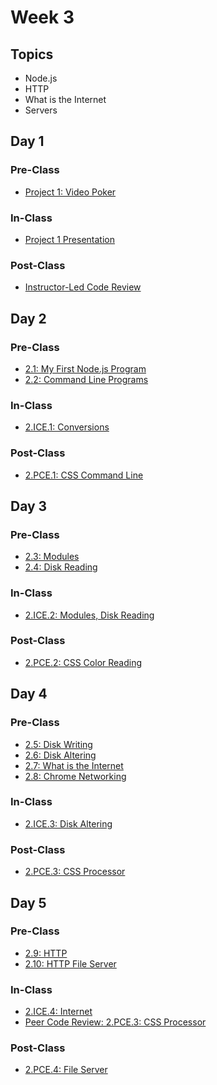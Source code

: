 # Week 3

## Topics

* Node.js
* HTTP
* What is the Internet
* Servers

## Day 1

### Pre-Class

* [Project 1: Video Poker](../../projects/project-1-video-poker.md)

### In-Class

* [Project 1 Presentation](../../projects/project-1-video-poker.md)

### Post-Class

* [Instructor-Led Code Review](../../course-logistics/course-methodology.md#instructor-led-code-review)

## **Day 2**

### Pre-Class

* [2.1: My First Node.js Program](../../2-back-end-basics/2.1-my-first-node-program.md)
* [2.2: Command Line Programs](../../2-back-end-basics/2.2-command-line-programs.md)

### **In-Class**

* [2.ICE.1: Conversions](../../2-back-end-basics/2.ice-in-class-exercises/2.ice.1-conversions.md)

### Post-Class

* [2.PCE.1: CSS Command Line](../../2-back-end-basics/2.pce-post-class-exercises/2.pce.1-css-command-line.md)

## Day 3

### Pre-Class

* [2.3: Modules](../../2-back-end-basics/2.3-modules.md)
* [2.4: Disk Reading](../../2-back-end-basics/2.4-disk-reading.md)

### In-Class

* [2.ICE.2: Modules, Disk Reading](../../2-back-end-basics/2.ice-in-class-exercises/2.ice.2-modules-disk-reading.md)

### Post-Class

* [2.PCE.2: CSS Color Reading](../../2-back-end-basics/2.pce-post-class-exercises/2.pce.2-css-color-reading.md)

## Day 4

### Pre-Class

* [2.5: Disk Writing](../../2-back-end-basics/2.5-disk-writing.md)
* [2.6: Disk Altering](../../2-back-end-basics/2.6-altering-disk-files.md)
* [2.7: What is the Internet](../../2-back-end-basics/2.7-what-is-the-internet.md)
* [2.8: Chrome Networking](../../2-back-end-basics/2.8-chrome-networking.md)

### In-Class

* [2.ICE.3: Disk Altering](../../2-back-end-basics/2.ice-in-class-exercises/2.ice.3-disk-altering.md)

### Post-Class

* [2.PCE.3: CSS Processor](../../2-back-end-basics/2.pce-post-class-exercises/2.pce.3-css-processor.md)

## Day 5

### Pre-Class

* [2.9: HTTP](../../2-back-end-basics/2.9-http.md)
* [2.10: HTTP File Server](../../2-back-end-basics/2.10-http-file-server.md)

### **In-Class**

* [2.ICE.4: Internet](../../2-back-end-basics/2.ice-in-class-exercises/2.ice.4-internet.md)
* [Peer Code Review: 2.PCE.3: CSS Processor](../../course-logistics/course-methodology.md#peer-code-review)

### Post-Class

* [2.PCE.4: File Server](../../2-back-end-basics/2.pce-post-class-exercises/2.pce.4-file-server.md)

